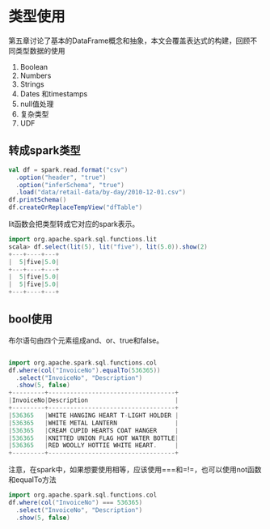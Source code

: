 # 类型使用

第五章讨论了基本的DataFrame概念和抽象，本文会覆盖表达式的构建，回顾不同类型数据的使用

1. Boolean
2. Numbers
3. Strings
4. Dates 和timestamps
5. null值处理
6. 复杂类型
7. UDF

## 转成spark类型

```scala
val df = spark.read.format("csv")
  .option("header", "true")
  .option("inferSchema", "true")
  .load("data/retail-data/by-day/2010-12-01.csv")
df.printSchema()
df.createOrReplaceTempView("dfTable")
```



lit函数会把类型转成它对应的spark表示。

```scala
import org.apache.spark.sql.functions.lit
scala> df.select(lit(5), lit("five"), lit(5.0)).show(2)
+---+----+---+
|  5|five|5.0|
+---+----+---+
|  5|five|5.0|
|  5|five|5.0|
+---+----+---+
```

## bool使用

布尔语句由四个元素组成and、or、true和false。

```scala

import org.apache.spark.sql.functions.col
df.where(col("InvoiceNo").equalTo(536365))
  .select("InvoiceNo", "Description")
  .show(5, false)
+---------+-----------------------------------+
|InvoiceNo|Description                        |
+---------+-----------------------------------+
|536365   |WHITE HANGING HEART T-LIGHT HOLDER |
|536365   |WHITE METAL LANTERN                |
|536365   |CREAM CUPID HEARTS COAT HANGER     |
|536365   |KNITTED UNION FLAG HOT WATER BOTTLE|
|536365   |RED WOOLLY HOTTIE WHITE HEART.     |
+---------+-----------------------------------+
```

注意，在spark中，如果想要使用相等，应该使用===和=!=，也可以使用not函数和equalTo方法

```scala
import org.apache.spark.sql.functions.col
df.where(col("InvoiceNo") === 536365)
  .select("InvoiceNo", "Description")
  .show(5, false)
```

